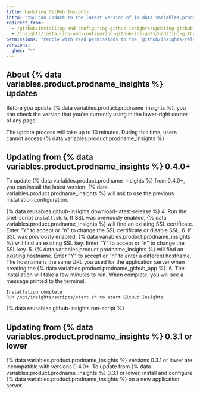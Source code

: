 ```yaml
---
title: Updating GitHub Insights
intro: "You can update to the latest version of {% data variables.product.prodname_insights %} to benefit from improvements and bug fixes."
redirect_from:
  - /github/installing-and-configuring-github-insights/updating-github-insights
  - /insights/installing-and-configuring-github-insights/updating-github-insights
permissions: "People with read permissions to the `github/insights-releases` repository and administrative access to the application server can update {% data variables.product.prodname_insights %}."
versions:
  ghes: "*"
---
```


## About {% data variables.product.prodname_insights %} updates

Before you update {% data variables.product.prodname_insights %}, you can check the version that you're currently using in the lower-right corner of any page.

The update process will take up to 10 minutes. During this time, users cannot access {% data variables.product.prodname_insights %}.

## Updating from {% data variables.product.prodname_insights %} 0.4.0+

To update {% data variables.product.prodname_insights %} from 0.4.0+, you can install the latest version. {% data variables.product.prodname_insights %} will ask to use the previous installation configuration.

{% data reusables.github-insights.download-latest-release %} 4. Run the shell script `install.sh`. 5. If SSL was previously enabled, {% data variables.product.prodname_insights %} will find an existing SSL certificate. Enter "Y" to accept or "n" to change the SSL certificate or disable SSL. 6. If SSL was previously enabled, {% data variables.product.prodname_insights %} will find an existing SSL key. Enter "Y" to accept or "n" to change the SSL key. 5. {% data variables.product.prodname_insights %} will find an existing hostname. Enter "Y" to accept or "n" to enter a different hostname. The hostname is the same URL you used for the application server when creating the {% data variables.product.prodname_github_app %}. 6. The installation will take a few minutes to run. When complete, you will see a message printed to the terminal.

```
Installation complete
Run /opt/insights/scripts/start.sh to start GitHub Insights
```

{% data reusables.github-insights.run-script %}

## Updating from {% data variables.product.prodname_insights %} 0.3.1 or lower

{% data variables.product.prodname_insights %} versions 0.3.1 or lower are incompatible with versions 0.4.0+. To update from {% data variables.product.prodname_insights %} 0.3.1 or lower, install and configure {% data variables.product.prodname_insights %} on a new application server.
